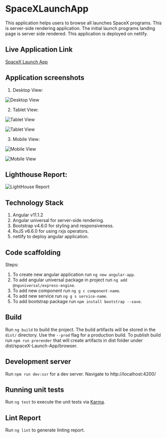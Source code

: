 # SpaceXLaunchApp

This application helps users to browse all launches SpaceX programs. This is server-side rendering application. 
The initial launch programs landing page is server side rendered. This application is deployed on netlify.

## Live Application Link

[SpaceX Launch App](https://amazing-mahavira-4eb744.netlify.app/)


## Application screenshots

1. Desktop View:

![Desktop View](./images/desktop-view.png)

2. Tablet View:

![Tablet View](./images/tablet-filter-view.png)

![Tablet View](./images/tablet-card-view.png)


3. Mobile View:

![Mobile View](./images/mobile-filter-view.png)

![Mobile View](./images/mobile-card-view.png)

## Lighthouse Report:

![LightHouse Report](./images/lighthouse-report.png)

## Technology Stack

1. Angular v11.1.2
2. Angular universal for server-side rendering.
3. Bootstrap v4.6.0 for styling and responsiveness.
4. RxJS v6.6.0 for using rxjs operators.
5. netlify to deploy angular application.


## Code scaffolding
Steps:

1. To create new angular application run `ng new angular-app`.
2. To add angular universal package in project run `ng add @nguniversal/express-engine`.
3. To add new component run `ng g c component-name`.
4. To add new service run `ng g s service-name`.
5. To add bootstrap package run `npm install bootstrap --save`.

## Build

Run `ng build` to build the project. The build artifacts will be stored in the `dist/` directory. Use the `--prod` flag for a production build.
To publish build run `npm run prerender` that will create artifacts in dist folder under dist/spaceX-Launch-App/browser.

## Development server

Run `npm run dev:ssr` for a dev server. Navigate to http://localhost:4200/

## Running unit tests

Run `ng test` to execute the unit tests via [Karma](https://karma-runner.github.io).

## Lint Report
Run `ng lint` to generate linting report.



